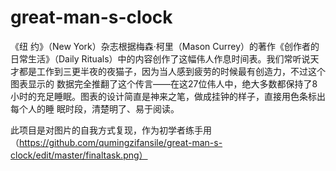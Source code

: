 # great-man-s-clock
《纽 约》（New York）杂志根据梅森·柯里（Mason Currey）的著作《创作者的日常生活》（Daily Rituals）中的内容创作了这幅伟人作息时间表。我们常听说天才都是工作到三更半夜的夜猫子，因为当人感到疲劳的时候最有创造力，不过这个图表显示的 数据完全推翻了这个传言——在这27位伟人中，绝大多数都保持了8小时的充足睡眠。图表的设计简直是神来之笔，做成挂钟的样子，直接用色条标出每个人的睡 眠时段，清楚明了、易于阅读。

此项目是对图片的自我方式复现，作为初学者练手用
（https://github.com/qumingzifansile/great-man-s-clock/edit/master/finaltask.png）
